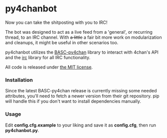 py4chanbot
==============

Now you can take the shitposting with you to IRC!

The bot was designed to act as a live feed from a 'general', or recurring thread, to an IRC channel. With ~~a little~~ a fair bit more work on modularization and cleanups, it might be useful in other scenarios too.

py4chanbot utilizes the [BASC-py4chan](https://github.com/bibanon/BASC-py4chan) library to interact with 4chan's API and the [irc](https://github.com/jaraco/irc) library for all IRC functionality.

All code is released under [the MIT license](LICENSE).

### Installation
Since the latest BASC-py4chan release is currently missing some needed attributes, you'll need to fetch a newer version from their git repository. pip will handle this if you don't want to install dependencies manually.

### Usage
Edit __config.cfg.example__ to your liking and save it as __config.cfg__, then run __py4chanbot.py__.
